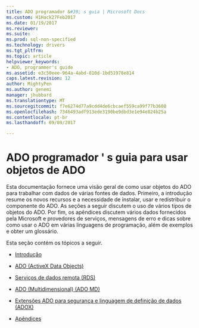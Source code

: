 ```yaml
---
title: ADO programador &#39; s guia | Microsoft Docs
ms.custom: H1Hack27Feb2017
ms.date: 01/19/2017
ms.reviewer: 
ms.suite: 
ms.prod: sql-non-specified
ms.technology: drivers
ms.tgt_pltfrm: 
ms.topic: article
helpviewer_keywords:
- ADO, programmer's guide
ms.assetid: e3c50eee-964a-4abd-810d-1bd51978e814
caps.latest.revision: 12
author: MightyPen
ms.author: genemi
manager: jhubbard
ms.translationtype: MT
ms.sourcegitcommit: f7e6274d77a9cdd4de6cbcaef559ca99f77b3608
ms.openlocfilehash: 7346493adf913ede3190be9dbd3e1e94e824b25a
ms.contentlocale: pt-br
ms.lasthandoff: 09/09/2017

---
```

# <a name="ado-programmer39s-guide-for-using-ado-objects"></a>ADO programador &#39; s guia para usar objetos de ADO
Esta documentação fornece uma visão geral de como usar objetos do ADO para trabalhar com dados de várias fontes de dados. Primeiro, a introdução resume os novos recursos e a necessidade de instalar, usar e redistribuir o componente do ADO. As seções a seguir discutem o uso de vários tipos de objetos do ADO. Por fim, os apêndices discutem vários dados fornecidos pela Microsoft e provedores de serviços, mensagens de erro e dicas sobre como usar o ADO em várias linguagens de programação, além de exemplos e obter um glossário.

 Esta seção contém os tópicos a seguir.

-   [Introdução](../../ado/guide/ado-introduction.md)

-   [ADO (ActiveX Data Objects)](../../ado/guide/data/activex-data-objects-ado.md)

-   [Serviços de dados remota (RDS)](../../ado/guide/remote-data-service/remote-data-service-rds.md)

-   [ADO (Multidimensional) (ADO MD)](../../ado/guide/multidimensional/ado-multidimensional-ado-md.md)

-   [Extensões ADO para segurança e linguagem de definição de dados (ADOX)](../../ado/guide/extensions/ado-extensions-for-data-definition-language-and-security-adox.md)

-   [Apêndices](../../ado/guide/appendixes/ado-appendixes.md)

